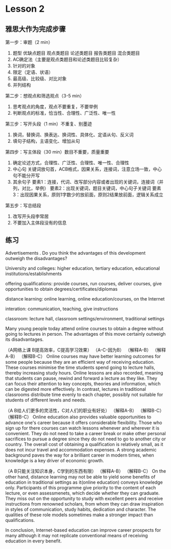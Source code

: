 # Lesson 2 

## 雅思大作为完成步骤

第一步：审题（2 min）
1. 题型
   优缺点题目
   观点类题目
   论述类题目
   报告类题目
   混合类题目
2. AC确定法（主要是观点类题目和论述类题目比较复杂）
3. 针对的对象
4. 限定（定语、状语）
5. 最高级、比较级、对比对象
6. 并列结构

第二步：想观点和筛选观点（3-5 min）
1. 思考观点的角度，观点不要重复，不要举例
2. 判断观点的标准，恰当性、合理性、广泛性、唯一性

第三步：写开头段（1 min）不重复、别墨迹
1. 换词，替换词、换表达、换词性、具体化、定语从句、反义词
2. 填句子结构，主语变化、增加从句

第四步：写主体段（30 min）数目不重要，质量重要
1. 确定论述方式，合理性、广泛性、合理性、唯一性、合理性
2. 中心句
   关键词放句首，ACB格式，因果关系，连接词，注意立场一致，中心句不能分开写
3. 其余句子
   要素1：连接，代词、改写部分内容或者出现的关键词，连接词（并列，对比，举例）
   要素2：出现关键词，题目关键词，中心句子关键词
   要素3：出现因果关系，原则1字数少的放前面，原则2结果放前面，逻辑关系成立

第五步：写总结段
1. 改写开头段李常居
2. 不要加入主体段没有的信息



## 练习

Advertisements . Do you think the advantages of this development outweigh the disadvantages?

University and colleges: higher education, tertiary education, educational institutions/establishments

offering qualifications: provide courses, run courses, deliver courses, give opportunities to obtain degrees/certificates/diplomas

distance learning: online learning, online education/courses, on the Internet

interation: communication, teaching, give instructions

classroom: lecture hall, classroom settings/environment, traditional settings

Many young people today attend online courses to obtain a degree without going to lectures in person. The advantages of this move certainly outweigh its disadvantages.

（A网络上课 B提高效率，C提高学习效果）
（A-C-因为B）
（解释A-B）
（解释A-B）
（解释B-C）
Online courses may have better learning outcomes for some people because they are an efficient way of receiving education. These courses minimise the time students spend going to lecture halls, thereby increasing study hours. Online lessons are also recorded, meaning that students can pause, rewind and forward a lecture as they like. They can focus their attention to key concepts, theories and information, which can be digested more effectively. In contrast, lectures in traditional classrooms distribute time evenly to each chapter, possibly not suitable for students of different levels and needs.

（A B给人们更多的灵活性，C对人们的职业有好处）
（解释A-B）
（解释B-C）
（解释B-C）
Online education also provides valuable opportunities to advance one's career because it offers considerable flexibility. Those who sign up for there courses can watch lessons whenever and wherever it is convenient. They do not need to take a career break or make other personal sacrifices to pursue a degree since they do not need to go to another city or country. The overall cost of obtaining a qualification is relatively small, as it does not incur travel and accommodation expenses. A strong academic background paves the way for a brilliant career in modern times, when knowledge is a key driver of economic growth.


（A B只能关注知识本身，C学到的东西有限）
（解释A-B）
（解释B-C）
On the other hand, distance learning may not be able to yield some benefits of education in traditional settings as it(online education) conveys knowledge only. Participants of this programme give priority to the content of each lecture, or even assessmenets, which decide whether they can graduate. They miss out on the opportunity to study with excellent peers and receive instructions from renowned scholars, from whom they can draw inspiration in styles of communication, study habits, dedication and character. The qualities of these role models sometimes make a stronger impact than qualifications.

In conclusion, Internet-based education can improve career prospects for many although it may not replicate conventional means of receiving education in every benefit.